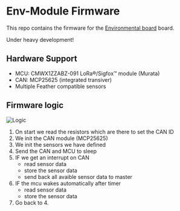 # Env-Module Firmware
This repo contains the firmware for the [Environmental board](https://github.com/IRNAS/environmental-module-hardware) board.

Under heavy development!

## Hardware Support
- MCU:  CMWX1ZZABZ-091 LoRa®/Sigfox™ module (Murata)
- CAN: MCP25625 (integrated transiver)
- Multiple Feather compatible sensors

## Firmware logic
![Logic](https://raw.githubusercontent.com/silardg/Env-Module-Firmware/master/Docs/logic.png)

1. On start we read the resistors which are there to set the CAN ID
2. We init the CAN module (MCP25625)
3. We init the sensors we have defined
4. Send the CAN and MCU to sleep
5. IF we get an interrupt on CAN
    - read sensor data
    - store the sensor data
    - send back all avaible sensor data to master
5. IF the mcu wakes automatically after timer
    - read sensor data
    - store the sensor data
6. Go back to 4. 
